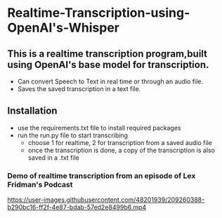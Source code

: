 # Realtime-Transcription-using-OpenAI's-Whisper
## This is a realtime transcription program,built using OpenAI's base model for transcription. </br> 
- Can convert Speech to Text in real time or through an audio file.  
- Saves the saved transcription in a text file.

## Installation
- use the requirements.txt file to install required packages
- run the run.py file to start transcribing
  - choose 1 for realtime, 2 for transcription from a saved audio file
  - once the transcription is done, a copy of the transcription is also saved in a .txt file

### Demo of realtime transcription from an episode of Lex Fridman's Podcast
https://user-images.githubusercontent.com/48201939/209260388-b290bc16-ff2f-4e87-bdab-57ed2e8499b6.mp4

